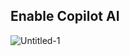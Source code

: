 ## Enable Copilot AI
![Untitled-1](https://github.com/adasjusk/Copilot-Enable/assets/100019532/c7e213a3-fc04-41d1-ab9f-295260a9fd5e)
